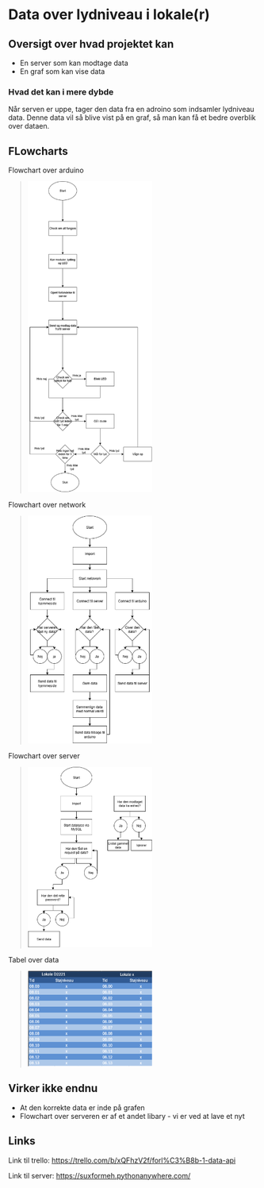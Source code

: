 # Data over lydniveau i lokale(r)

## Oversigt over hvad projektet kan

* En server som kan modtage data
* En graf som kan vise data

### Hvad det kan i mere dybde
Når serven er uppe, tager den data fra en adroino som indsamler lydniveau data. Denne data vil så blive vist på en graf, så man kan få et bedre overblik over dataen. 

## FLowcharts
Flowchart over arduino 
><img width="250" src="https://github.com/LumpaClumpa/Data-for-lyd-niveau/blob/main/Flowcharts/Arduino%20flowchart.drawio.png" />
Flowchart over network
><img width="250" src="https://github.com/LumpaClumpa/Data-for-lyd-niveau/blob/main/Flowcharts/Network_Flowchart.drawio.png" />
Flowchart over server
><img width="250" src="https://github.com/LumpaClumpa/Data-for-lyd-niveau/blob/main/Flowcharts/Server_Flowchart.drawio.png" />
Tabel over data 
><img width="250" src="https://github.com/LumpaClumpa/Data-for-lyd-niveau/blob/main/Flowcharts/TabelOverData.png" />

## Virker ikke endnu
* At den korrekte data er inde på grafen
* Flowchart over serveren er af et andet libary - vi er ved at lave et nyt


## Links
Link til trello: https://trello.com/b/xQFhzV2f/forl%C3%B8b-1-data-api

Link til server: https://suxformeh.pythonanywhere.com/


